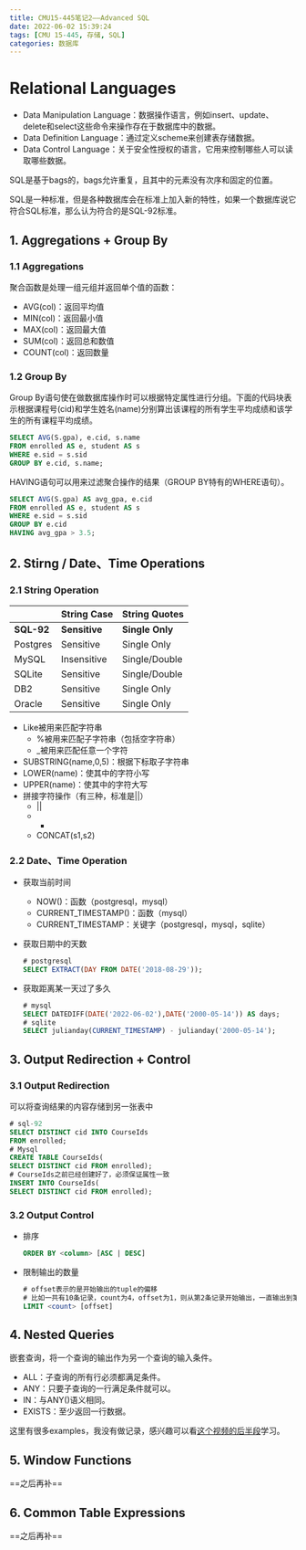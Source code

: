 ```yaml
---
title: CMU15-445笔记2——Advanced SQL
date: 2022-06-02 15:39:24
tags: [CMU 15-445, 存储, SQL]
categories: 数据库
---
```

# Relational Languages
* Data Manipulation Language：数据操作语言，例如insert、update、delete和select这些命令来操作存在于数据库中的数据。
* Data Definition Language：通过定义scheme来创建表存储数据。
* Data Control Language：关于安全性授权的语言，它用来控制哪些人可以读取哪些数据。

SQL是基于bags的，bags允许重复，且其中的元素没有次序和固定的位置。

SQL是一种标准，但是各种数据库会在标准上加入新的特性，如果一个数据库说它符合SQL标准，那么认为符合的是SQL-92标准。

## 1. Aggregations + Group By

### 1.1 Aggregations

聚合函数是处理一组元组并返回单个值的函数：

* AVG(col)：返回平均值
* MIN(col)：返回最小值
* MAX(col)：返回最大值
* SUM(col)：返回总和数值
* COUNT(col)：返回数量

### 1.2 Group By

Group By语句使在做数据库操作时可以根据特定属性进行分组。下面的代码块表示根据课程号(cid)和学生姓名(name)分别算出该课程的所有学生平均成绩和该学生的所有课程平均成绩。

```sql
SELECT AVG(S.gpa), e.cid, s.name 
FROM enrolled AS e, student AS s 
WHERE e.sid = s.sid 
GROUP BY e.cid, s.name;
```

HAVING语句可以用来过滤聚合操作的结果（GROUP BY特有的WHERE语句）。

```sql
SELECT AVG(S.gpa) AS avg_gpa, e.cid 
FROM enrolled AS e, student AS s 
WHERE e.sid = s.sid 
GROUP BY e.cid
HAVING avg_gpa > 3.5;
```

## 2. Stirng / Date、Time Operations

### 2.1 String Operation

|          | String Case | String Quotes |
| -------- | :---------- | ------------- |
| **SQL-92** | **Sensitive** | **Single Only** |
| Postgres | Sensitive   | Single Only   |
| MySQL    | Insensitive | Single/Double   |
| SQLite   | Sensitive   | Single/Double   |
| DB2      | Sensitive   | Single Only |
| Oracle   | Sensitive   | Single Only    |

* Like被用来匹配字符串
  * %被用来匹配子字符串（包括空字符串）
  * _被用来匹配任意一个字符
* SUBSTRING(name,0,5)：根据下标取子字符串
* LOWER(name)：使其中的字符小写
* UPPER(name)：使其中的字符大写
* 拼接字符操作（有三种，标准是||）
  * ||
  * +
  * CONCAT(s1,s2)

### 2.2 Date、Time Operation

* 获取当前时间

  * NOW()：函数（postgresql，mysql）
  * CURRENT_TIMESTAMP()：函数（mysql）
  * CURRENT_TIMESTAMP：关键字（postgresql，mysql，sqlite）

* 获取日期中的天数

  ```sql
  # postgresql
  SELECT EXTRACT(DAY FROM DATE('2018-08-29'));
  ```

* 获取距离某一天过了多久

  ```sql
  # mysql
  SELECT DATEDIFF(DATE('2022-06-02'),DATE('2000-05-14')) AS days;
  # sqlite
  SELECT julianday(CURRENT_TIMESTAMP) - julianday('2000-05-14');
  ```

## 3. Output Redirection + Control 

### 3.1 Output Redirection

可以将查询结果的内容存储到另一张表中

```sql
# sql-92
SELECT DISTINCT cid INTO CourseIds 
FROM enrolled;
# Mysql
CREATE TABLE CourseIds(
SELECT DISTINCT cid FROM enrolled);
# CourseIds之前已经创建好了，必须保证属性一致
INSERT INTO CourseIds(
SELECT DISTINCT cid FROM enrolled);
```

### 3.2 Output Control

* 排序

  ```sql
  ORDER BY <column> [ASC | DESC]
  ```

* 限制输出的数量

  ```sql
  # offset表示的是开始输出的tuple的偏移
  # 比如一共有10条记录，count为4，offset为1，则从第2条记录开始输出，一直输出到第5条记录
  LIMIT <count> [offset]
  ```

## 4. Nested Queries

嵌套查询，将一个查询的输出作为另一个查询的输入条件。

* ALL：子查询的所有行必须都满足条件。
* ANY：只要子查询的一行满足条件就可以。
* IN：与ANY()语义相同。
* EXISTS：至少返回一行数据。

这里有很多examples，我没有做记录，感兴趣可以看[这个视频的后半段](https://www.bilibili.com/video/BV1f7411z7dw?p=6)学习。

## 5. Window Functions

==之后再补==

## 6. Common Table Expressions

==之后再补==
